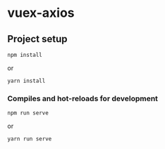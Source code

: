 # vuex-axios

## Project setup
```
npm install
```
or
```
yarn install
```

### Compiles and hot-reloads for development
```
npm run serve
```
or
```
yarn run serve
```

